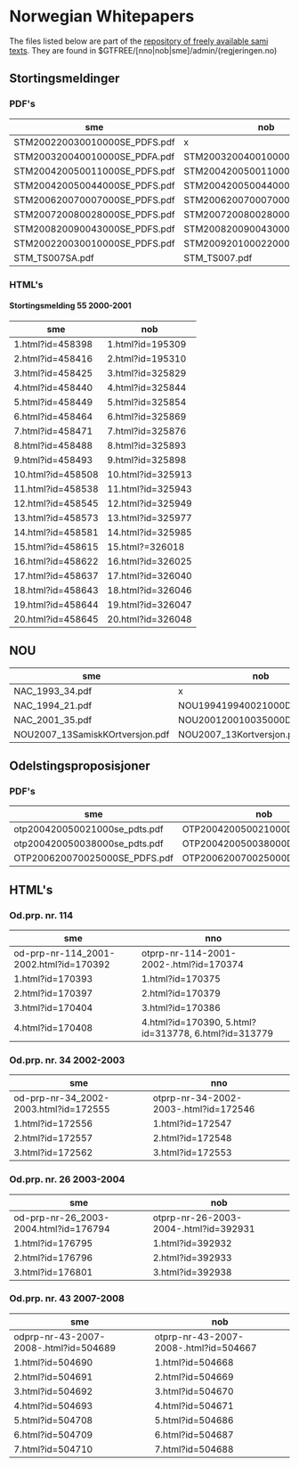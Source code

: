 # Norwegian Whitepapers

The files listed below are part of the [repository of freely available
sami texts](https://gtsvn.uit.no/freecorpus). They are found in
$GTFREE/\[nno\|nob\|sme\]/admin/(regjeringen.no)

## Stortingsmeldinger

### PDF's

| sme                           | nob                           | nno                           |
| ----------------------------- | ----------------------------- | ----------------------------- |
| STM200220030010000SE_PDFS.pdf | x                             | STM200220030010000DDDPDFS.pdf |
| STM200320040010000SE_PDFA.pdf | STM200320040010000DDDPDFS.pdf | x                             |
| STM200420050011000SE_PDFS.pdf | STM200420050011000DDDPDFS.pdf | x                             |
| STM200420050044000SE_PDFS.pdf | STM200420050044000DDDPDFS.pdf | x                             |
| STM200620070007000SE_PDFS.pdf | STM200620070007000DDDPDFS.pdf | x                             |
| STM200720080028000SE_PDFS.pdf | STM200720080028000DDDPDFS.pdf | x                             |
| STM200820090043000SE_PDFS.pdf | STM200820090043000DDDPDFS.pdf | x                             |
| STM200220030010000SE_PDFS.pdf | STM200920100022000DDDPDFS.pdf | x                             |
| STM_TS007SA.pdf               | STM_TS007.pdf                 | x                             |

### HTML's

#### Stortingsmelding 55 2000-2001

| sme               | nob               |
| ----------------- | ----------------- |
| 1.html?id=458398  | 1.html?id=195309  |
| 2.html?id=458416  | 2.html?id=195310  |
| 3.html?id=458425  | 3.html?id=325829  |
| 4.html?id=458440  | 4.html?id=325844  |
| 5.html?id=458449  | 5.html?id=325854  |
| 6.html?id=458464  | 6.html?id=325869  |
| 7.html?id=458471  | 7.html?id=325876  |
| 8.html?id=458488  | 8.html?id=325893  |
| 9.html?id=458493  | 9.html?id=325898  |
| 10.html?id=458508 | 10.html?id=325913 |
| 11.html?id=458538 | 11.html?id=325943 |
| 12.html?id=458545 | 12.html?id=325949 |
| 13.html?id=458573 | 13.html?id=325977 |
| 14.html?id=458581 | 14.html?id=325985 |
| 15.html?id=458615 | 15.html?=326018   |
| 16.html?id=458622 | 16.html?id=326025 |
| 17.html?id=458637 | 17.html?id=326040 |
| 18.html?id=458643 | 18.html?id=326046 |
| 19.html?id=458644 | 19.html?id=326047 |
| 20.html?id=458645 | 20.html?id=326048 |

## NOU

| sme                             | nob                           |
| ------------------------------- | ----------------------------- |
| NAC_1993_34.pdf                 | x                             |
| NAC_1994_21.pdf                 | NOU199419940021000DDDPDFA.pdf |
| NAC_2001_35.pdf                 | NOU200120010035000DDDPDFA.pdf |
| NOU2007_13SamiskKOrtversjon.pdf | NOU2007_13Kortversjon.pdf     |

## Odelstingsproposisjoner

### PDF's

| sme                           | nob                           |
| ----------------------------- | ----------------------------- |
| otp200420050021000se_pdts.pdf | OTP200420050021000DDDPDFS.pdf |
| otp200420050038000se_pdts.pdf | OTP200420050038000DDDPDFS.pdf |
| OTP200620070025000SE_PDFS.pdf | OTP200620070025000DDDPDFS.pdf |

## HTML's

### Od.prp. nr. 114

| sme                                    | nno                                                  |
| -------------------------------------- | ---------------------------------------------------- |
| od-prp-nr-114_2001-2002.html?id=170392 | otprp-nr-114-2001-2002-.html?id=170374               |
| 1.html?id=170393                       | 1.html?id=170375                                     |
| 2.html?id=170397                       | 2.html?id=170379                                     |
| 3.html?id=170404                       | 3.html?id=170386                                     |
| 4.html?id=170408                       | 4.html?id=170390, 5.html?id=313778, 6.html?id=313779 |

### Od.prp. nr. 34 2002-2003

| sme                                   | nno                                   |
| ------------------------------------- | ------------------------------------- |
| od-prp-nr-34_2002-2003.html?id=172555 | otprp-nr-34-2002-2003-.html?id=172546 |
| 1.html?id=172556                      | 1.html?id=172547                      |
| 2.html?id=172557                      | 2.html?id=172548                      |
| 3.html?id=172562                      | 3.html?id=172553                      |

### Od.prp. nr. 26 2003-2004

| sme                                   | nob                                   |
| ------------------------------------- | ------------------------------------- |
| od-prp-nr-26_2003-2004.html?id=176794 | otprp-nr-26-2003-2004-.html?id=392931 |
| 1.html?id=176795                      | 1.html?id=392932                      |
| 2.html?id=176796                      | 2.html?id=392933                      |
| 3.html?id=176801                      | 3.html?id=392938                      |

### Od.prp. nr. 43 2007-2008

| sme                                   | nob                                   |
| ------------------------------------- | ------------------------------------- |
| odprp-nr-43-2007-2008-.html?id=504689 | otprp-nr-43-2007-2008-.html?id=504667 |
| 1.html?id=504690                      | 1.html?id=504668                      |
| 2.html?id=504691                      | 2.html?id=504669                      |
| 3.html?id=504692                      | 3.html?id=504670                      |
| 4.html?id=504693                      | 4.html?id=504671                      |
| 5.html?id=504708                      | 5.html?id=504686                      |
| 6.html?id=504709                      | 6.html?id=504687                      |
| 7.html?id=504710                      | 7.html?id=504688                      |
